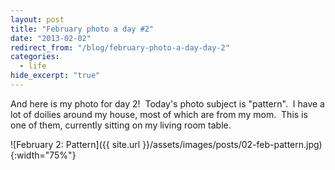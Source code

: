 ```yaml
---
layout: post
title: "February photo a day #2"
date: "2013-02-02"
redirect_from: "/blog/february-photo-a-day-day-2"
categories:
  - life
hide_excerpt: "true"
---
```


And here is my photo for day 2!  Today's photo subject is "pattern".  I have a lot of doilies around my house, most of which are from my mom.  This is one of them, currently sitting on my living room table.

![February 2: Pattern]({{ site.url }}/assets/images/posts/02-feb-pattern.jpg){:width="75%"}
